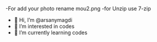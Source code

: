 -For add your photo rename mou2.png 
-for Unzip use 7-zip
- 👋 Hi, I’m @arsanymagdi
- 👀 I’m interested in codes
- 🌱 I’m currently learning codes
